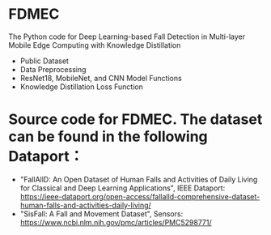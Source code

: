 # FDMEC
The Python code for Deep Learning-based Fall Detection in Multi-layer Mobile Edge Computing with Knowledge Distillation
  * Public Dataset
  * Data Preprocessing
  * ResNet18, MobileNet, and CNN Model Functions
  * Knowledge Distillation Loss Function

#  Source code for FDMEC. The dataset can be found in the following Dataport：
 * "FallAllD: An Open Dataset of Human Falls and Activities of Daily Living for Classical and Deep Learning Applications", IEEE Dataport: https://ieee-dataport.org/open-access/fallalld-comprehensive-dataset-human-falls-and-activities-daily-living/
 * "SisFall: A Fall and Movement Dataset", Sensors: https://www.ncbi.nlm.nih.gov/pmc/articles/PMC5298771/
